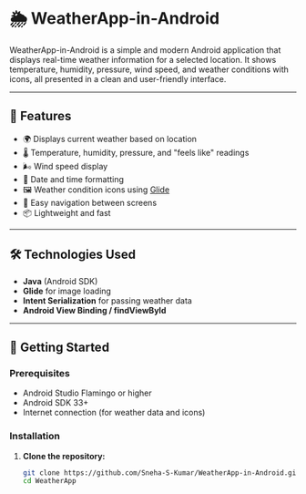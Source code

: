 # 🌦️ WeatherApp-in-Android

WeatherApp-in-Android  is a simple and modern Android application that displays real-time weather information for a selected location. It shows temperature, humidity, pressure, wind speed, and weather conditions with icons, all presented in a clean and user-friendly interface.

---

## 📱 Features

- 🌍 Displays current weather based on location
- 🌡️ Temperature, humidity, pressure, and "feels like" readings
- 🌬️ Wind speed display
- 📅 Date and time formatting
- 🖼️ Weather condition icons using [Glide](https://github.com/bumptech/glide)
- 🧭 Easy navigation between screens
- 📦 Lightweight and fast

---

## 🛠️ Technologies Used

- **Java** (Android SDK)
- **Glide** for image loading
- **Intent Serialization** for passing weather data
- **Android View Binding / findViewById**

---

## 🚀 Getting Started

### Prerequisites

- Android Studio Flamingo or higher
- Android SDK 33+
- Internet connection (for weather data and icons)

### Installation

1. **Clone the repository:**
   ```bash
   git clone https://github.com/Sneha-S-Kumar/WeatherApp-in-Android.git
   cd WeatherApp
